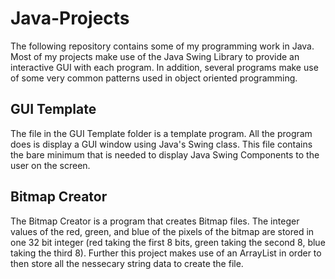 # Java-Projects
The following repository contains some of my programming work in Java. Most of my projects make use of the Java Swing Library to provide an interactive GUI with each program. In addition, several programs make use of some very common patterns used in object oriented programming.

## GUI Template
The file in the GUI Template folder is a template program. All the program does is display a GUI window using Java's Swing class. This file contains the bare minimum that is needed to display Java Swing Components to the user on the screen.

## Bitmap Creator
The Bitmap Creator is a program that creates Bitmap files. The integer values of the red, green, and blue of the pixels of the bitmap are stored in one 32 bit integer (red taking the first 8 bits, green taking the second 8, blue taking the third 8). Further this project makes use of an ArrayList in order to then store all the nessecary string data to create the file.
